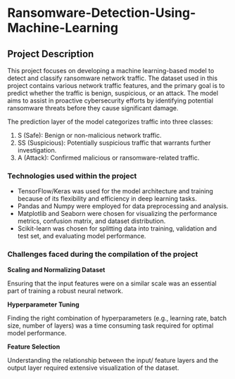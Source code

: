 # Ransomware-Detection-Using-Machine-Learning

## Project Description
This project focuses on developing a machine learning-based model to detect and classify ransomware network traffic. The dataset used in this project contains various network traffic features, and the primary goal is to predict whether the traffic is benign, suspicious, or an attack. The model aims to assist in proactive cybersecurity efforts by identifying potential ransomware threats before they cause significant damage.

The prediction layer of the model categorizes traffic into three classes:

1. S (Safe): Benign or non-malicious network traffic.
2. SS (Suspicious): Potentially suspicious traffic that warrants further investigation.
3. A (Attack): Confirmed malicious or ransomware-related traffic.

### Technologies used within the project
* TensorFlow/Keras was used for the model architecture and training because of its flexibility and efficiency in deep learning tasks.
* Pandas and Numpy were employed for data preprocessing and analysis.
* Matplotlib and Seaborn were chosen for visualizing the performance metrics, confusion matrix, and dataset distribution.
* Scikit-learn was chosen for splitting data into training, validation and test set, and evaluating model performance.

### Challenges faced during the compilation of the project
**Scaling and  Normalizing Dataset** 

Ensuring that the input features were on a similar scale was an essential part of training a robust neural network. 

**Hyperparameter Tuning** 

Finding the right combination of hyperparameters (e.g., learning rate, batch size, number of layers) was a time consuming task required for optimal model performance. 

**Feature Selection**

Understanding the relationship between the input/ feature layers and the output layer required extensive visualization of the dataset. 
